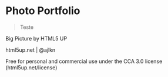 # Photo Portfolio

> Teste

Big Picture by HTML5 UP

html5up.net | @ajlkn

Free for personal and commercial use under the CCA 3.0 license (html5up.net/license)
